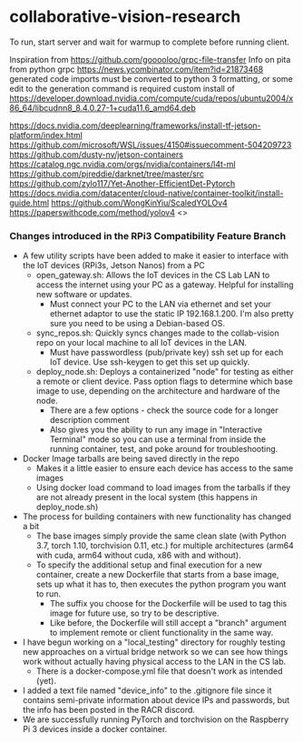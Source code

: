 # collaborative-vision-research
To run, start server and wait for warmup to complete before running client.

Inspiration from <https://github.com/gooooloo/grpc-file-transfer>
Info on pita from python grpc <https://news.ycombinator.com/item?id=21873468>
generated code imports must be converted to python 3 formatting, or some edit to the generation command is required
custom install of <https://developer.download.nvidia.com/compute/cuda/repos/ubuntu2004/x86_64/libcudnn8_8.4.0.27-1+cuda11.6_amd64.deb>

<https://docs.nvidia.com/deeplearning/frameworks/install-tf-jetson-platform/index.html>
<https://github.com/microsoft/WSL/issues/4150#issuecomment-504209723>
<https://github.com/dusty-nv/jetson-containers>
<https://catalog.ngc.nvidia.com/orgs/nvidia/containers/l4t-ml>
<https://github.com/pjreddie/darknet/tree/master/src>
<https://github.com/zylo117/Yet-Another-EfficientDet-Pytorch>
<https://docs.nvidia.com/datacenter/cloud-native/container-toolkit/install-guide.html>
<https://github.com/WongKinYiu/ScaledYOLOv4>
<https://paperswithcode.com/method/yolov4>
<>


### Changes introduced in the RPi3 Compatibility Feature Branch
* A few utility scripts have been added to make it easier to interface with the IoT devices (RPi3s, Jetson Nanos) from a PC
  * open_gateway.sh: Allows the IoT devices in the CS Lab LAN to access the internet using your PC as a gateway. Helpful for installing new software or updates.
    * Must connect your PC to the LAN via ethernet and set your ethernet adaptor to use the static IP 192.168.1.200. I'm also pretty sure you need to be using a Debian-based OS.
  * sync_repos.sh: Quickly syncs changes made to the collab-vision repo on your local machine to all IoT devices in the LAN.
    * Must have passwordless (pub/private key) ssh set up for each IoT device. Use ssh-keygen to get this set up quickly.
  * deploy_node.sh: Deploys a containerized "node" for testing as either a remote or client device. Pass option flags to determine which base image to use, depending on the architecture and hardware of the node.
    * There are a few options - check the source code for a longer description comment
    * Also gives you the ability to run any image in "Interactive Terminal" mode so you can use a terminal from inside the running container, test, and poke around for troubleshooting.
* Docker Image tarballs are being saved directly in the repo
  * Makes it a little easier to ensure each device has access to the same images
  * Using docker load command to load images from the tarballs if they are not already present in the local system (this happens in deploy_node.sh)
* The process for building containers with new functionality has changed a bit
  * The base images simply provide the same clean slate (with Python 3.7, torch 1.10, torchvision 0.11, etc.) for multiple architectures (arm64 with cuda, arm64 without cuda, x86 with and without).
  * To specify the additional setup and final execution for a new container, create a new Dockerfile that starts from a base image, sets up what it has to, then executes the python program you want to run.
    * The suffix you choose for the Dockerfile will be used to tag this image for future use, so try to be descriptive.
    * Like before, the Dockerfile will still accept a "branch" argument to implement remote or client functionality in the same way.
* I have begun working on a "local_testing" directory for roughly testing new approaches on a virtual bridge network so we can see how things work without actually having physical access to the LAN in the CS lab.
  * There is a docker-compose.yml file that doesn't work as intended (yet).
* I added a text file named "device_info" to the .gitignore file since it contains semi-private information about device IPs and passwords, but the info has been posted in the RACR discord.
* We are successfully running PyTorch and torchvision on the Raspberry Pi 3 devices inside a docker container.

